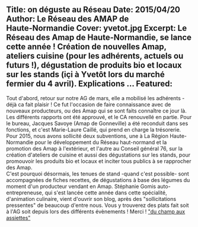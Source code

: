 Title: on déguste au Réseau
Date: 2015/04/20
Author: Le Réseau des AMAP de Haute&#x2011;Normandie
Cover: yvetot.jpg
Excerpt: Le Réseau des Amap de Haute-Normandie, se lance cette année ! Création de nouvelles Amap, ateliers cuisine (pour les adhérents, actuels ou futurs !), dégustation de produits bio et locaux sur les stands (içi à Yvetôt lors du marché fermier du 4 avril). Explications ...
Featured:
---


Tout d'abord, retour sur notre AG de mars, elle a mobilisé les adhérents - déjà ca fait plaisir ! Ce fut l'occasion de faire connaissance avec de nouveaux producteurs, ou des Amap qui se sont faits connaître ce jour là. Les différents rapports ont été approuvé, et le CA renouvellé en partie. 
Pour le bureau, Jacques Savoye (Amap de Gonneville) a été reconduit dans ses fonctions, et c'est Marie-Laure Caillé, qui prend en charge la trésorerie.
Pour 2015, nous avons sollicité deux subventions, une à La Région Haute-Normandie pour le développement du Réseau haut-normand et la promotion des Amap à l'extérieur, et l'autre au Conseil général 76, sur la création d'ateliers de cuisine et  aussi des dégustations sur les stands, pour promouvoir les produits bio et locaux et inciter tous publics à se rapprocher des Amap.  
C'est pourquoi désormais, les tenues de stand -quand c'est possible- sont accompagnées de fiches recettes, de dégustations à base des légumes du moment d'un producteur vendant en Amap. 
Stéphanie Gomis auto-entrepreneuse, qui s'est lancée cette année dans cette spécialité, d'animation culinaire, vient d'ouvrir son blog, après des "sollicitations pressentes" de beaucoup d'entre nous. Vous y trouverez des plats fait soit à l'AG soit depuis lors des différents évènements ! Merci !
["du champ aux assiettes"](http://duchampauxassiettes.over-blog.com/2015/04/les-recettes.html)
  



 


